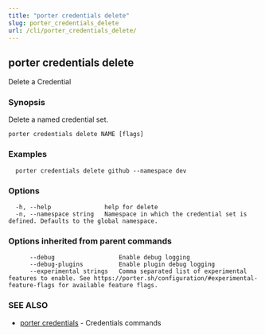 ```yaml
---
title: "porter credentials delete"
slug: porter_credentials_delete
url: /cli/porter_credentials_delete/
---
```

## porter credentials delete

Delete a Credential

### Synopsis

Delete a named credential set.

```
porter credentials delete NAME [flags]
```

### Examples

```
  porter credentials delete github --namespace dev
```

### Options

```
  -h, --help               help for delete
  -n, --namespace string   Namespace in which the credential set is defined. Defaults to the global namespace.
```

### Options inherited from parent commands

```
      --debug                  Enable debug logging
      --debug-plugins          Enable plugin debug logging
      --experimental strings   Comma separated list of experimental features to enable. See https://porter.sh/configuration/#experimental-feature-flags for available feature flags.
```

### SEE ALSO

* [porter credentials](/cli/porter_credentials/)	 - Credentials commands

